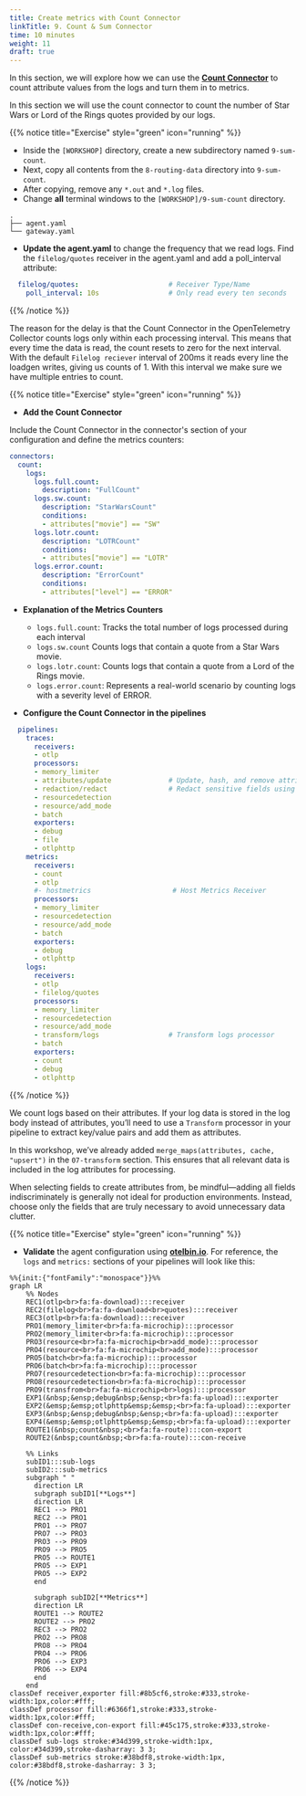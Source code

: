 ```yaml
---
title: Create metrics with Count Connector
linkTitle: 9. Count & Sum Connector
time: 10 minutes
weight: 11
draft: true
---
```


In this section, we will explore how we can use the [**Count Connector**](https://github.com/open-telemetry/opentelemetry-collector-contrib/tree/main/connector/countconnector) to count attribute values from the logs and turn them in to metrics.

In this section we will use the count connector to count the number of Star Wars or Lord of the Rings quotes provided by our logs.

{{% notice title="Exercise" style="green" icon="running" %}}

- Inside the `[WORKSHOP]` directory, create a new subdirectory named `9-sum-count`.
- Next, copy all contents from the `8-routing-data` directory into `9-sum-count`.
- After copying, remove any `*.out` and `*.log` files.
- Change **all** terminal windows to the `[WORKSHOP]/9-sum-count` directory.

```text { title="Updated Directory Structure" }
.
├── agent.yaml
└── gateway.yaml
```

- **Update the agent.yaml** to change the frequency that we read logs.
Find the `filelog/quotes` receiver in the agent.yaml and add a poll_interval attribute:

```yaml
  filelog/quotes:                      # Receiver Type/Name
    poll_interval: 10s                 # Only read every ten seconds 
```
  
{{% /notice %}}

The reason for the delay is that the Count Connector in the OpenTelemetry Collector counts logs only within each processing interval. This means that every time the data is read, the count resets to zero for the next interval. With the default `Filelog reciever` interval of 200ms it reads every line the loadgen writes, giving us counts of 1. With this interval we make sure we have multiple entries to count.

{{% notice title="Exercise" style="green" icon="running" %}}

- **Add the Count Connector**

Include the Count Connector in the connector's section of your configuration and define the metrics counters:

```yaml
connectors:
  count:
    logs:
      logs.full.count:
        description: "FullCount"
      logs.sw.count:
        description: "StarWarsCount"
        conditions:
        - attributes["movie"] == "SW"
      logs.lotr.count:
        description: "LOTRCount"
        conditions:
        - attributes["movie"] == "LOTR"
      logs.error.count:
        description: "ErrorCount"
        conditions:
        - attributes["level"] == "ERROR"
```

- **Explanation of the Metrics Counters**

  - `logs.full.count`: Tracks the total number of logs processed during each interval
  - `logs.sw.count` Counts logs that contain a quote from a Star Wars movie.
  - `logs.lotr.count`: Counts logs that contain a quote from a Lord of the Rings movie.
  - `logs.error.count`: Represents a real-world scenario by counting logs with a severity level of ERROR.

- **Configure the Count Connector in the pipelines**

```yaml
  pipelines:
    traces:
      receivers:
      - otlp
      processors:
      - memory_limiter
      - attributes/update              # Update, hash, and remove attributes
      - redaction/redact               # Redact sensitive fields using regex
      - resourcedetection
      - resource/add_mode
      - batch
      exporters:
      - debug
      - file
      - otlphttp
    metrics:
      receivers:
      - count
      - otlp
      #- hostmetrics                    # Host Metrics Receiver
      processors:
      - memory_limiter
      - resourcedetection
      - resource/add_mode
      - batch
      exporters:
      - debug
      - otlphttp
    logs:
      receivers:
      - otlp
      - filelog/quotes
      processors:
      - memory_limiter
      - resourcedetection
      - resource/add_mode
      - transform/logs                 # Transform logs processor
      - batch
      exporters:
      - count
      - debug
      - otlphttp
```

{{% /notice %}}

We count logs based on their attributes. If your log data is stored in the log body instead of attributes, you’ll need to use a `Transform` processor in your pipeline to extract key/value pairs and add them as attributes.

In this workshop, we’ve already added `merge_maps(attributes, cache, "upsert")` in the `07-transform` section. This ensures that all relevant data is included in the log attributes for processing.

When selecting fields to create attributes from, be mindful—adding all fields indiscriminately is generally not ideal for production environments. Instead, choose only the fields that are truly necessary to avoid unnecessary data clutter.

{{% notice title="Exercise" style="green" icon="running" %}}

- **Validate** the agent configuration using **[otelbin.io](https://www.otelbin.io/)**. For reference, the `logs` and `metrics:` sections of your pipelines will look like this:

```mermaid
%%{init:{"fontFamily":"monospace"}}%%
graph LR
    %% Nodes
    REC1(otlp<br>fa:fa-download):::receiver
    REC2(filelog<br>fa:fa-download<br>quotes):::receiver
    REC3(otlp<br>fa:fa-download):::receiver
    PRO1(memory_limiter<br>fa:fa-microchip):::processor
    PRO2(memory_limiter<br>fa:fa-microchip):::processor
    PRO3(resource<br>fa:fa-microchip<br>add_mode):::processor
    PRO4(resource<br>fa:fa-microchip<br>add_mode):::processor
    PRO5(batch<br>fa:fa-microchip):::processor
    PRO6(batch<br>fa:fa-microchip):::processor
    PRO7(resourcedetection<br>fa:fa-microchip):::processor
    PRO8(resourcedetection<br>fa:fa-microchip):::processor
    PRO9(transfrom<br>fa:fa-microchip<br>logs):::processor
    EXP1(&nbsp;&ensp;debug&nbsp;&ensp;<br>fa:fa-upload):::exporter
    EXP2(&emsp;&emsp;otlphttp&emsp;&emsp;<br>fa:fa-upload):::exporter
    EXP3(&nbsp;&ensp;debug&nbsp;&ensp;<br>fa:fa-upload):::exporter
    EXP4(&emsp;&emsp;otlphttp&emsp;&emsp;<br>fa:fa-upload):::exporter
    ROUTE1(&nbsp;count&nbsp;<br>fa:fa-route):::con-export
    ROUTE2(&nbsp;count&nbsp;<br>fa:fa-route):::con-receive

    %% Links
    subID1:::sub-logs
    subID2:::sub-metrics
    subgraph " " 
      direction LR
      subgraph subID1[**Logs**]
      direction LR
      REC1 --> PRO1
      REC2 --> PRO1
      PRO1 --> PRO7
      PRO7 --> PRO3
      PRO3 --> PRO9
      PRO9 --> PRO5
      PRO5 --> ROUTE1
      PRO5 --> EXP1
      PRO5 --> EXP2
      end
      
      subgraph subID2[**Metrics**]
      direction LR
      ROUTE1 --> ROUTE2       
      ROUTE2 --> PRO2
      REC3 --> PRO2
      PRO2 --> PRO8
      PRO8 --> PRO4
      PRO4 --> PRO6
      PRO6 --> EXP3
      PRO6 --> EXP4
      end
    end
classDef receiver,exporter fill:#8b5cf6,stroke:#333,stroke-width:1px,color:#fff;
classDef processor fill:#6366f1,stroke:#333,stroke-width:1px,color:#fff;
classDef con-receive,con-export fill:#45c175,stroke:#333,stroke-width:1px,color:#fff;
classDef sub-logs stroke:#34d399,stroke-width:1px, color:#34d399,stroke-dasharray: 3 3;
classDef sub-metrics stroke:#38bdf8,stroke-width:1px, color:#38bdf8,stroke-dasharray: 3 3;
```

{{% /notice %}}

